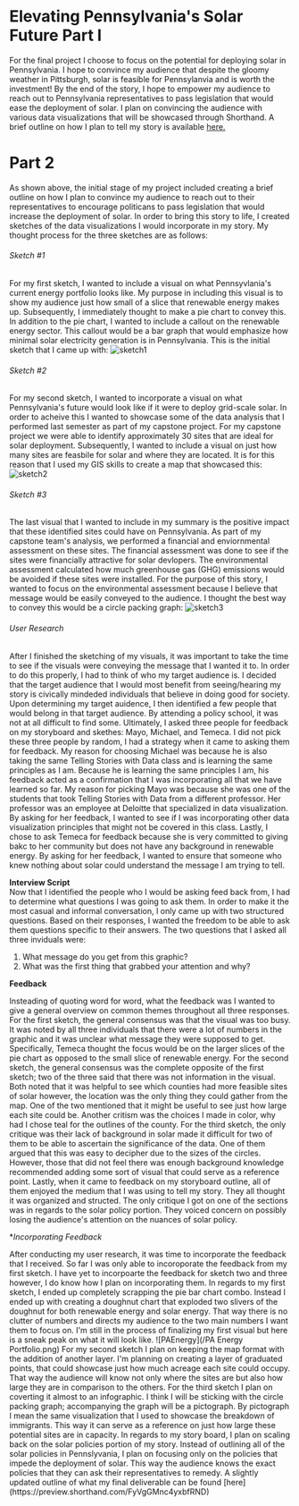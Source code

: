 # Elevating Pennsylvania's Solar Future Part I 

For the final project I choose to focus on the potential for deploying solar in Pennsylvania. I hope to convince my audience that despite the gloomy weather in Pittsburgh, solar is feasible for Pennsylanvia and is worth the investment! By the end of the story, I hope to empower my audience to reach out to Pennsylvania representatives to pass legislation that would ease the deployment of solar. I plan on convincing the audience with various data visualizations that will be showcased through Shorthand. A brief outline on how I plan to tell my story is available [here.](http://preview.shorthand.com/wWfeZSjmxCHmzSZq)

# Part 2 

As shown above, the initial stage of my project included creating a brief outline on how I plan to convince my audience to reach out to their representatives to encourage politicans to pass legislation that would increase the deployment of solar. In order to bring this story to life, I created sketches of the data visualizations I would incorporate in my story. My thought process for the three sketches are as follows: 

###### Sketch #1 
For my first sketch, I wanted to include a visual on what Pennsyvlania's current energy portfolio looks like. My purpose in including this visual is to show my audience just how small of a slice that renewable energy makes up. Subsequently, I immediately thought to make a pie chart to convey this. In addition to the pie chart, I wanted to include a callout on the renewable energy sector. This callout would be a bar graph that would emphasize how minimal solar electricity generation is in Pennsylvania. This is the initial sketch that I came up with: ![sketch1](/Sketch1.png)

###### Sketch #2 
For my second sketch, I wanted to incorporate a visual on what Pennsylvania's future would look like if it were to deploy grid-scale solar. In order to acheive this I wanted to showcase some of the data analysis that I performed last semester as part of my capstone project. For my capstone project we were able to identify approximately 30 sites that are ideal for solar deployment. Subsequently, I wanted to include a visual on just how many sites are feasbile for solar and where they are located. It is for this reason that I used my GIS skills to create a map that showcased this: ![sketch2](/Sketch2.png)

###### Sketch #3 
The last visual that I wanted to include in my summary is the positive impact that these identified sites could have on Pennsylvania. As part of my capstone team's analysis, we performed a financial and enviornmental assessment on these sites. The financial assessment was done to see if the sites were financially attractive for solar devlopers. The environmental assessment calculated how much greenhouse gas (GHG) emissions would be avoided if these sites were installed. For the purpose of this story, I wanted to focus on the environmental assessment because I believe that message would be easily conveyed to the audience. I thought the best way to convey this would be a circle packing graph: ![sketch3](/Sketch3.png)

###### User Research 
<p> After I finished the sketching of my visuals, it was important to take the time to see if the visuals were conveying the message that I wanted it to. In order to do this properly, I had to think of who my target audience is. I decided that the target audience that I would most benefit from seeing/hearing my story is civically mindeded individuals that believe in doing good for society. Upon determining my target auidence, I then identified a few people that would belong in that target audience. By attending a policy school, it was not at all difficult to find some. Ultimately, I asked three people for feedback on my storyboard and skethes: Mayo, Michael, and Temeca. I did not pick these three people by random, I had a strategy when it came to asking them for feedback. My reason for choosing Michael was because he is also taking the same Telling Stories with Data class and is learning the same principles as I am. Because he is learning the same principles I am, his feedback acted as a confirmation that I was incorporating all that we have learned so far. My reason for picking Mayo was because she was one of the students that took Telling Stories with Data from a different professor. Her professor was an employee at Deloitte that specialized in data visualization. By asking for her feedback, I wanted to see if I was incorporating other data visualization principles that might not be covered in this class. Lastly, I chose to ask Temeca for feedback because she is very committed to giving bakc to her community but does not have any background in renewable energy. By asking for her feedback, I wanted to ensure that someone who knew nothing about solar could understand the message I am trying to tell. </p> 

**Interview Script**
<br> 
Now that I identified the people who I would be asking feed back from, I had to determine what questions I was going to ask them. In order to make it the most casual and informal conversation, I only came up with two structured questions. Based on their responses, I wanted the freedom to be able to ask them questions specific to their answers. The two questions that I asked all three inviduals were: 
1. What message do you get from this graphic? 
2. What was the first thing that grabbed your attention and why? 

**Feedback** 
<br>
<p>Insteading of quoting word for word, what the feedback was I wanted to give a general overview on common themes throughout all three responses. For the first sketch, the general consensus was that the visual was too busy. It was noted by all three individuals that there were a lot of numbers in the graphic and it was unclear what message they were supposed to get. Specifically, Temeca thought the focus would be on the larger slices of the pie chart as opposed to the small slice of renewable energy. For the second sketch, the general consensus was the complete opposite of the first sketch; two of the three said that there was not information in the visual. Both noted that it was helpful to see which counties had more feasible sites of solar however, the location was the only thing they could gather from the map. One of the two mentioned that it might be useful to see just how large each site could be. Another critism was the choices I made in color, why had I chose teal for the outlines of the county. For the third sketch, the only critique was their lack of background in solar made it difficult for two of them to be able to ascertain the significance of the data. One of them argued that this was easy to decipher due to the sizes of the circles. However, those that did not feel there was enough background knowledge recommended adding some sort of visual that could serve as a reference point. Lastly, when it came to feedback on my storyboard outline, all of them enjoyed the medium that I was using to tell my story. They all thought it was organized and structed. The only critique I got on one of the sections was in regards to the solar policy portion. They voiced concern on possibly losing the audience's attention on the nuances of solar policy.  </p>

**Incorporating Feedback* 
<p> After conducting my user research, it was time to incorporate the feedback that I received. So far I was only able to incoroporate the feedback from my first sketch. I have yet to incorpoarte the feedback for sketch two and three however, I do know how I plan on incorporating them. In regards to my first sketch, I ended up completely scrapping the pie bar chart combo. Instead I ended up with creating a doughnut chart that exploded two slivers of the doughnut for both renewable energy and solar energy. That way there is no clutter of numbers and directs my audience to the two main numbers I want them to focus on. I'm still in the process of finalizing my first visual but here is a sneak peak on what it will look like. ![PAEnergy](/PA Energy Portfolio.png) For my second sketch I plan on keeping the map format with the addition of another layer. I'm planning on creating a layer of graduated points, that could showcase just how much acreage each site could occupy. That way the audience will know not only where the sites are but also how large they are in comparison to the others. For the third sketch I plan on coverting it almost to an infographic. I think I will be sticking with the circle packing graph; accompanying the graph will be a pictograph. By pictograph I mean the same visualization that I used to showcase the breakdown of immigrants. This way it can serve as a reference on just how large these potential sites are in capacity. In regards to my story board, I plan on scaling back on the solar policies portion of my story. Instead of outlining all of the solar policies in Pennslyvania, I plan on focusing only on the policies that impede the deployment of solar. This way the audience knows the exact policies that they can ask their representatives to remedy. A slightly updated outline of what my final deliverable can be found [here](https://preview.shorthand.com/FyVgGMnc4yxbfRND)  </p> 
